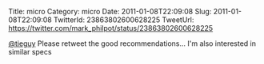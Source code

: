 Title: micro
Category: micro
Date: 2011-01-08T22:09:08
Slug: 2011-01-08T22:09:08
TwitterId: 23863802600628225
TweetUrl: https://twitter.com/mark_philpot/status/23863802600628225

[@tieguy](https://twitter.com/tieguy) Please retweet the good recommendations... I'm also interested in similar specs